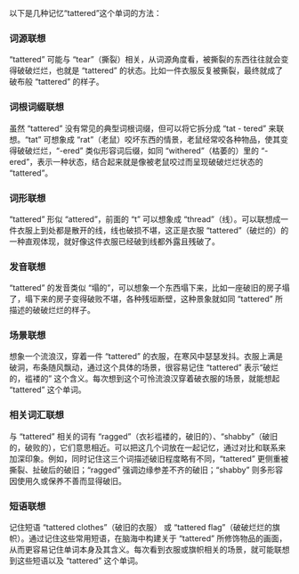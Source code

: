 以下是几种记忆“tattered”这个单词的方法：

### 词源联想
“tattered” 可能与 “tear”（撕裂）相关，从词源角度看，被撕裂的东西往往就会变得破破烂烂，也就是 “tattered” 的状态。比如一件衣服反复被撕裂，最终就成了破布般 “tattered” 的样子。 

### 词根词缀联想
虽然 “tattered” 没有常见的典型词根词缀，但可以将它拆分成 “tat - tered” 来联想。“tat” 可想象成 “rat”（老鼠）咬坏东西的情景，老鼠经常咬各种物品，使其变得破破烂烂，“-ered” 类似形容词后缀，如同 “withered”（枯萎的）里的 “-ered”，表示一种状态，结合起来就是像被老鼠咬过而呈现破破烂烂状态的 “tattered”。

### 词形联想
“tattered” 形似 “attered”，前面的 “t” 可以想象成 “thread”（线）。可以联想成一件衣服上到处都是散开的线，线也破损不堪，这正是衣服 “tattered”（破烂的）的一种直观体现，就好像这件衣服已经破到线都外露且残破了。

### 发音联想
“tattered” 的发音类似 “塌的”，可以想象一个东西塌下来，比如一座破旧的房子塌了，塌下来的房子变得破败不堪，各种残垣断壁，这种景象就如同 “tattered” 所描述的破破烂烂的样子。

### 场景联想
想象一个流浪汉，穿着一件 “tattered” 的衣服，在寒风中瑟瑟发抖。衣服上满是破洞，布条随风飘动，通过这个具体的场景，很容易记住 “tattered” 表示“破烂的，褴褛的” 这个含义。每次想到这个可怜流浪汉穿着破衣服的场景，就能想起 “tattered” 这个单词。

### 相关词汇联想
与 “tattered” 相关的词有 “ragged”（衣衫褴褛的，破旧的）、“shabby”（破旧的，破败的），它们意思相近。可以把这几个词放在一起记忆，通过对比和联系来加深印象。例如，同时记住这三个词描述破旧程度略有不同，“tattered” 更侧重被撕裂、扯破后的破旧；“ragged” 强调边缘参差不齐的破旧；“shabby” 则多形容因使用久或保养不善而显得破旧。

### 短语联想
记住短语 “tattered clothes”（破旧的衣服） 或 “tattered flag”（破破烂烂的旗帜）。通过记住这些常用短语，在脑海中构建关于 “tattered” 所修饰物品的画面，从而更容易记住单词本身及其含义。每次看到衣服或旗帜相关的场景，就可能联想到这些短语以及 “tattered” 这个单词。 